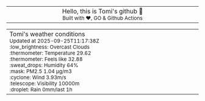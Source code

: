 
<div align="center">
<table>
<tbody>
<td align="center">
<img width="2000" height="0"><br>
Hello, this is Tomi's github 👋<br>
<sup>Built with ❤️, GO & Github Actions</sup><br>
<img width="2000" height="0">
</td>
</tbody>
</table>
</div>
<table>
<tbody>
<td align="left">
<img width="2000" height="0"><br>
Tomi's weather conditions<br>
<sup>Updated at 2025-09-25T11:17:38Z</sup><br>
<sup>:low_brightness: Overcast Clouds</sup><br>
<sup>:thermometer: Temperature 29.62 </sup><br>
<sup>:thermometer: Feels like 32.88</sup><br>
<sup>:sweat_drops: Humidity 64%</sup><br>
<sup>:mask: PM2.5 1.04 μg/m3</sup><br>
<sup>:cyclone: Wind 3.93m/s </sup><br>
<sup>:telescope: Visibility 10000m </sup><br>
<sup>:droplet: Rain 0mm/last 1h </sup><br>
<img width="2000" height="0">
</td>
<td align="left">
<img width="2000" height="0"><br>
<br>
<img width="2000" height="0">
</td>
</tbody>
</table>
</div>
    